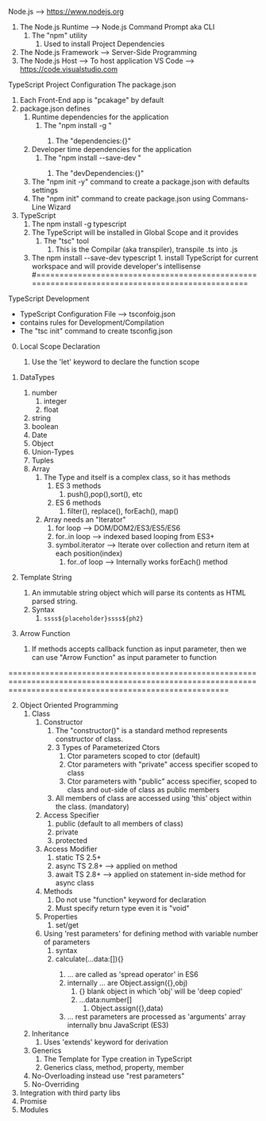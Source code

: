 Node.js --> https://www.nodejs.org

1. The Node.js Runtime --> Node.js Command Prompt aka CLI
   1. The "npm" utility
      1. Used to install Project Dependencies
2. The Node.js Framework --> Server-Side Programming
3. The Node.js Host --> To host application
   VS Code --> https://code.visualstudio.com

TypeScript Project Configuration
The package.json

1. Each Front-End app is "pcakage" by default
2. package.json defines
   1. Runtime dependencies for the application
      1. The "npm install -g <PACKAGE-NAME>"
         1. The "dependencies:{}"
   2. Developer time dependencies for the application
      1. The "npm install --save-dev <PACLKAGE-NAME>"
         1. The "devDependencies:{}"
   3. The "npm init -y" command to create a package.json with defaults settings
   4. The "npm init" command to create package.json using Commans-Line Wizard
3. TypeScript
   1. The npm install -g typescript
   2. The TypeScript will be installed in Global Scope and it provides
      1. The "tsc" tool
         1. This is the Compilar (aka transpiler), transpile .ts into .js
   3. The npm install --save-dev typescript 1. install TypeScript for current workspace and will provide developer's intellisense
      #===============================================================================================

TypeScript Development

- TypeScript Configuration File --> tsconfoig.json
- contains rules for Development/Compilation
- The "tsc init" command to create tsconfig.json

0. Local Scope Declaration
   1. Use the 'let' keyword to declare the function scope
1. DataTypes
   1. number
      1. integer
      2. float
   2. string
   3. boolean
   4. Date
   5. Object
   6. Union-Types
   7. Tuples
   8. Array
      1. The Type and itself is a complex class, so it has methods
         1. ES 3 methods
            1. push(),pop(),sort(), etc
         2. ES 6 methods
            1. filter(), replace(), forEach(), map()
      2. Array needs an "Iterator"
         1. for loop --> DOM/DOM2/ES3/ES5/ES6
         2. for..in loop --> indexed based looping from ES3+
         3. symbol.iterator --> Iterate over collection and return item at each position(index)
            1. for..of loop --> Internally works forEach() method
1. Template String
   1. An immutable string object which will parse its contents as HTML parsed string.
   2. Syntax
      1. `ssss${placeholder}ssss${ph2}`
1. Arrow Function

   1. If methods accepts callback function as input parameter, then we can use "Arrow Function" as input parameter to function

============================================================================================================================================================

2. Object Oriented Programming
   1. Class
      1. Constructor
         1. The "constructor()" is a standard method represents constructor of class.
         2. 3 Types of Parameterized Ctors
            1. Ctor parameters scoped to ctor (default)
            2. Ctor parameters with "private" access specifier scoped to class
            3. Ctor parameters with "public" access specifier, scoped to class and out-side of class as public members
         3. All members of class are accessed using 'this' object within the class. (mandatory)
      2. Access Specifier
         1. public (default to all members of class)
         2. private
         3. protected
      3. Access Modifier
         1. static TS 2.5+
         2. async TS 2.8+ --> applied on method
         3. await TS 2.8+ --> applied on statement in-side method for async class
      4. Methods
         1. Do not use "function" keyword for declaration
         2. Must specify return type even it is "void"
      5. Properties
         1. set/get
      6. Using 'rest parameters' for defining method with variable number of parameters
         1. syntax
         2. calculate(...data:<datatype>[]){}
            1. ... are called as 'spread operator' in ES6
            2. internally ... are Object.assign({},obj)
               1. {} blank object in which 'obj' will be 'deep copied'
               2. ...data:number[]
                  1. Object.assign({},data)
            3. ... rest parameters are processed as 'arguments' array internally bnu JavaScript (ES3)
   2. Inheritance
      1. Uses 'extends' keyword for derivation
   3. Generics
      1. The Template for Type creation in TypeScript
      2. Generics class, method, property, member
   4. No-Overloading instead use "rest parameters"
   5. No-Overriding
3. Integration with third party libs
4. Promise
5. Modules
